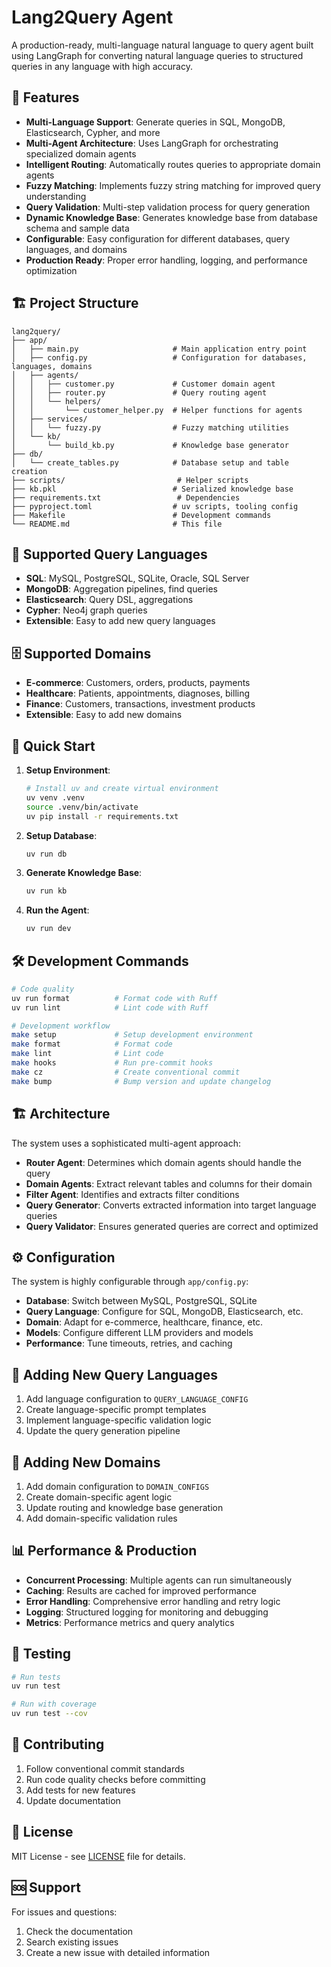 # Lang2Query Agent

A production-ready, multi-language natural language to query agent built using LangGraph for converting natural language queries to structured queries in any language with high accuracy.

## 🚀 Features

- **Multi-Language Support**: Generate queries in SQL, MongoDB, Elasticsearch, Cypher, and more
- **Multi-Agent Architecture**: Uses LangGraph for orchestrating specialized domain agents
- **Intelligent Routing**: Automatically routes queries to appropriate domain agents
- **Fuzzy Matching**: Implements fuzzy string matching for improved query understanding
- **Query Validation**: Multi-step validation process for query generation
- **Dynamic Knowledge Base**: Generates knowledge base from database schema and sample data
- **Configurable**: Easy configuration for different databases, query languages, and domains
- **Production Ready**: Proper error handling, logging, and performance optimization

## 🏗️ Project Structure

```
lang2query/
├── app/
│   ├── main.py                     # Main application entry point
│   ├── config.py                   # Configuration for databases, languages, domains
│   ├── agents/
│   │   ├── customer.py             # Customer domain agent
│   │   ├── router.py               # Query routing agent
│   │   └── helpers/
│   │       └── customer_helper.py  # Helper functions for agents
│   ├── services/
│   │   └── fuzzy.py                # Fuzzy matching utilities
│   └── kb/
│       └── build_kb.py             # Knowledge base generator
├── db/
│   └── create_tables.py            # Database setup and table creation
├── scripts/                         # Helper scripts
├── kb.pkl                          # Serialized knowledge base
├── requirements.txt                 # Dependencies
├── pyproject.toml                  # uv scripts, tooling config
├── Makefile                        # Development commands
└── README.md                       # This file
```

## 🎯 Supported Query Languages

- **SQL**: MySQL, PostgreSQL, SQLite, Oracle, SQL Server
- **MongoDB**: Aggregation pipelines, find queries
- **Elasticsearch**: Query DSL, aggregations
- **Cypher**: Neo4j graph queries
- **Extensible**: Easy to add new query languages

## 🗄️ Supported Domains

- **E-commerce**: Customers, orders, products, payments
- **Healthcare**: Patients, appointments, diagnoses, billing
- **Finance**: Customers, transactions, investment products
- **Extensible**: Easy to add new domains

## 🚀 Quick Start

1. **Setup Environment**:

   ```bash
   # Install uv and create virtual environment
   uv venv .venv
   source .venv/bin/activate
   uv pip install -r requirements.txt
   ```

2. **Setup Database**:

   ```bash
   uv run db
   ```

3. **Generate Knowledge Base**:

   ```bash
   uv run kb
   ```

4. **Run the Agent**:
   ```bash
   uv run dev
   ```

## 🛠️ Development Commands

```bash
# Code quality
uv run format          # Format code with Ruff
uv run lint            # Lint code with Ruff

# Development workflow
make setup             # Setup development environment
make format            # Format code
make lint              # Lint code
make hooks             # Run pre-commit hooks
make cz                # Create conventional commit
make bump              # Bump version and update changelog
```

## 🏗️ Architecture

The system uses a sophisticated multi-agent approach:

- **Router Agent**: Determines which domain agents should handle the query
- **Domain Agents**: Extract relevant tables and columns for their domain
- **Filter Agent**: Identifies and extracts filter conditions
- **Query Generator**: Converts extracted information into target language queries
- **Query Validator**: Ensures generated queries are correct and optimized

## ⚙️ Configuration

The system is highly configurable through `app/config.py`:

- **Database**: Switch between MySQL, PostgreSQL, SQLite
- **Query Language**: Configure for SQL, MongoDB, Elasticsearch, etc.
- **Domain**: Adapt for e-commerce, healthcare, finance, etc.
- **Models**: Configure different LLM providers and models
- **Performance**: Tune timeouts, retries, and caching

## 🔧 Adding New Query Languages

1. Add language configuration to `QUERY_LANGUAGE_CONFIG`
2. Create language-specific prompt templates
3. Implement language-specific validation logic
4. Update the query generation pipeline

## 🔧 Adding New Domains

1. Add domain configuration to `DOMAIN_CONFIGS`
2. Create domain-specific agent logic
3. Update routing and knowledge base generation
4. Add domain-specific validation rules

## 📊 Performance & Production

- **Concurrent Processing**: Multiple agents can run simultaneously
- **Caching**: Results are cached for improved performance
- **Error Handling**: Comprehensive error handling and retry logic
- **Logging**: Structured logging for monitoring and debugging
- **Metrics**: Performance metrics and query analytics

## 🧪 Testing

```bash
# Run tests
uv run test

# Run with coverage
uv run test --cov
```

## 📝 Contributing

1. Follow conventional commit standards
2. Run code quality checks before committing
3. Add tests for new features
4. Update documentation

## 📄 License

MIT License - see [LICENSE](LICENSE) file for details.

## 🆘 Support

For issues and questions:

1. Check the documentation
2. Search existing issues
3. Create a new issue with detailed information
